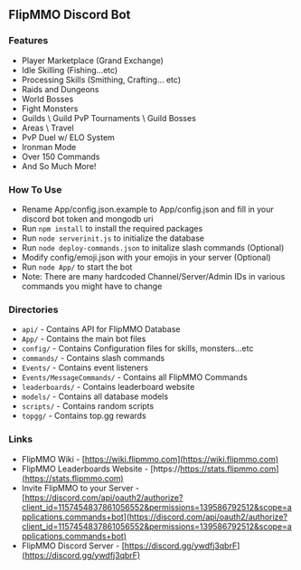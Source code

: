 ## FlipMMO Discord Bot

### Features
* Player Marketplace (Grand Exchange)
* Idle Skilling (Fishing...etc)
* Processing Skills (Smithing, Crafting... etc)
* Raids and Dungeons
* World Bosses
* Fight Monsters
* Guilds \ Guild PvP Tournaments \ Guild Bosses
* Areas \ Travel
* PvP Duel w/ ELO System
* Ironman Mode
* Over 150 Commands
* And So Much More!

  
### How To Use
* Rename App/config.json.example to App/config.json and fill in your discord bot token and mongodb uri
* Run `npm install` to install the required packages
* Run `node serverinit.js` to initialize the database
* Run `node deploy-commands.json` to initalize slash commands (Optional)
* Modify config/emoji.json with your emojis in your server (Optional)
* Run `node App/` to start the bot
* Note: There are many hardcoded Channel/Server/Admin IDs in various commands you might have to change

### Directories
* `api/` - Contains API for FlipMMO Database
* `App/` - Contains the main bot files
* `config/` - Contains Configuration files for skills, monsters...etc
* `commands/` - Contains slash commands
* `Events/` - Contains event listeners
* `Events/MessageCommands/` - Contains all FlipMMO Commands
* `leaderboards/` - Contains leaderboard website
* `models/` - Contains all database models
* `scripts/` - Contains random scripts
* `topgg/` - Contains top.gg rewards

### Links

* FlipMMO Wiki - [https://wiki.flipmmo.com](https://wiki.flipmmo.com)
* FlipMMO Leaderboards Website - [https://https://stats.flipmmo.com](https://stats.flipmmo.com)
* Invite FlipMMO to your Server - [https://discord.com/api/oauth2/authorize?client_id=1157454837861056552&permissions=139586792512&scope=applications.commands+bot](https://discord.com/api/oauth2/authorize?client_id=1157454837861056552&permissions=139586792512&scope=applications.commands+bot)
* FlipMMO Discord Server - [https://discord.gg/ywdfj3qbrF](https://discord.gg/ywdfj3qbrF)

